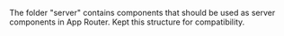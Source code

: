 The folder "server" contains components that should be used as server components in App Router. Kept this structure for compatibility.
